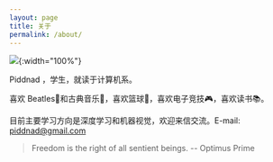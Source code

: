 ```yaml
---
layout: page
title: 关于
permalink: /about/
---
```


![](https://ws1.sinaimg.cn/large/006tKfTcly1g0yn92gdcpj31800u0jvs.jpg){:width="100%"}

Piddnad ，学生，就读于计算机系。

喜欢 Beatles🎸和古典音乐🎹，喜欢篮球🏀，喜欢电子竞技🎮，喜欢读书📚。

目前主要学习方向是深度学习和机器视觉，欢迎来信交流。E-mail: piddnad@gmail.com

> Freedom is the right of all sentient beings.
> -- Optimus Prime
